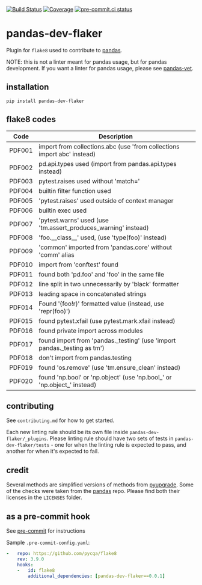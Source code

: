 [![Build Status](https://github.com/MarcoGorelli/pandas-dev-flaker/workflows/tox/badge.svg)](https://github.com/MarcoGorelli/pandas-dev-flaker/actions?workflow=tox)
[![Coverage](https://codecov.io/gh/MarcoGorelli/pandas-dev-flaker/branch/main/graph/badge.svg)](https://codecov.io/gh/MarcoGorelli/pandas-dev-flaker)
[![pre-commit.ci status](https://results.pre-commit.ci/badge/github/MarcoGorelli/pandas-dev-flaker/main.svg)](https://results.pre-commit.ci/latest/github/MarcoGorelli/pandas-dev-flaker/main)

pandas-dev-flaker
=================

Plugin for `flake8` used to contribute to [pandas](https://github.com/pandas-dev/pandas).

NOTE: this is not a linter meant for pandas usage, but for pandas development. If you want
a linter for pandas usage, please see [pandas-vet](https://github.com/deppen8/pandas-vet).

## installation

`pip install pandas-dev-flaker`

## flake8 codes

| Code   | Description                                                             |
|--------|-------------------------------------------------------------------------|
| PDF001 | import from collections.abc (use 'from collections import abc' instead) |
| PDF002 | pd.api.types used (import from pandas.api.types instead)                |
| PDF003 | pytest.raises used without 'match='                                     |
| PDF004 | builtin filter function used                                            |
| PDF005 | 'pytest.raises' used outside of context manager                         |
| PDF006 | builtin exec used                                                       |
| PDF007 | 'pytest.warns' used (use 'tm.assert_produces_warning' instead)          |
| PDF008 | 'foo.\_\_class\_\_' used, (use 'type(foo)' instead)                     |
| PDF009 | 'common' imported from 'pandas.core' without 'comm' alias               |
| PDF010 | import from 'conftest' found                                            |
| PDF011 | found both 'pd.foo' and 'foo' in the same file                          |
| PDF012 | line split in two unnecessarily by 'black' formatter                    |
| PDF013 | leading space in concatenated strings                                   |
| PDF014 | Found '{foo!r}' formatted value (instead, use 'repr(foo)')              |
| PDF015 | found pytest.xfail (use pytest.mark.xfail instead)                      |
| PDF016 | found private import across modules                                     |
| PDF017 | found import from 'pandas._testing' (use 'import pandas._testing as tm')|
| PDF018 | don't import from pandas.testing                                        |
| PDF019 | found 'os.remove' (use 'tm.ensure_clean' instead)                       |
| PDF020 | found 'np.bool' or 'np.object' (use 'np.bool_' or 'np.object_' instead) |

## contributing

See `contributing.md` for how to get started.

Each new linting rule should be its own file inside `pandas-dev-flaker/_plugins`. Please linting rule should have two sets of tests in `pandas-dev-flaker/tests` - one for when the linting rule is expected to pass, and another for when it's expected to fail.

## credit

Several methods are simplified versions of methods from [pyupgrade](https://github/asottile/pyupgrade). Some of the checks were taken from the [pandas](https://github.com/pandas-dev/pandas) repo. Please find both their licenses in the `LICENSES` folder.

## as a pre-commit hook

See [pre-commit](https://github.com/pre-commit/pre-commit) for instructions

Sample `.pre-commit-config.yaml`:

```yaml
-   repo: https://github.com/pycqa/flake8
    rev: 3.9.0
    hooks:
    -   id: flake8
        additional_dependencies: [pandas-dev-flaker==0.0.1]
```
